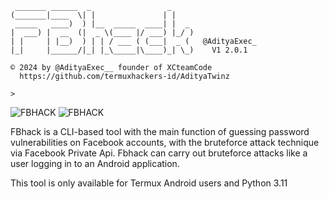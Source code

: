```text
 _______ ______  _                 _     
(_______|____  \| |               | |    
 _____   ____)  ) |__  _____  ____| |  _ 
|  ___) |  __  (|  _ \(____ |/ ___) |_/ )
| |     | |__)  ) | | / ___ ( (___|  _ (   @AdityaExec_
|_|     |______/|_| |_\_____|\____)_| \_)    V1 2.0.1

© 2024 by @AdityaExec__ founder of XCteamCode
  https://github.com/termuxhackers-id/AdityaTwinz

>
```

<img title="FBHACK" src="https://img.shields.io/badge/CODENAME%20-FBHack-SCRIPT?colorA=black&colorB=darkred&style=for-the-badge"> <img title="FBHACK" src="https://img.shields.io/badge/VERSION%20-2.0.1-SCRIPT?colorA=black&colorB=darkred&style=for-the-badge"> 

FBhack is a CLI-based tool with the main function of guessing password vulnerabilities on Facebook accounts, with the bruteforce attack technique via Facebook Private Api. Fbhack can carry out bruteforce attacks like a user logging in to an Android application.

This tool is only available for Termux Android users and Python 3.11
